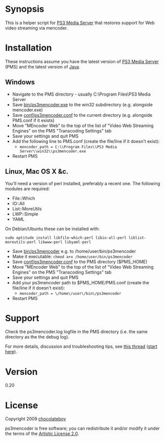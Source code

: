 # Synopsis

This is a helper script for [PS3 Media Server](http://code.google.com/p/ps3mediaserver/) that restores support for Web video streaming via mencoder.

# Installation

These instructions assume you have the latest version of [PS3 Media Server](http://ps3mediaserver.org/forum/viewtopic.php?f=2&t=3217) (PMS) and the latest version of [Java](http://www.java.com/en/download/index.jsp).

## Windows ###

* Navigate to the PMS directory - usually C:\Program Files\PS3 Media Server
* Save [bin/ps3mencoder.exe](http://github.com/chocolateboy/ps3mencoder/raw/master/bin/ps3mencoder.exe)
  to the win32 subdirectory (e.g. alongside mencoder.exe)
* Save [conf/ps3mencoder.conf](http://github.com/chocolateboy/ps3mencoder/raw/master/conf/ps3mencoder.conf)
  to the current directory (e.g. alongside PMS.conf if it exists)
* Move "MEncoder Web" to the top of the list of "Video Web Streaming Engines" on the PMS "Transcoding Settings" tab
* Save your settings and quit PMS
* Add the following line to PMS.conf (create the file/line if it doesn't exist):
  * `mencoder_path = C:\\Program Files\\PS3 Media Server\\win32\\ps3mencoder.exe`
* Restart PMS

## Linux, Mac OS X &c.

You'll need a version of perl installed, preferably a recent one. The following modules are required:

* File::Which
* IO::All
* List::MoreUtils
* LWP::Simple
* YAML

On Debian/Ubuntu these can be installed with:

`sudo aptitude install libfile-which-perl libio-all-perl liblist-moreutils-perl libwww-perl libyaml-perl`

* Save [bin/ps3mencoder](http://github.com/chocolateboy/ps3mencoder/raw/master/bin/ps3mencoder)
  e.g. to /home/user/bin/ps3mencoder
* Make it executable: `chmod a+x /home/user/bin/ps3mencoder`
* Save [conf/ps3mencoder.conf](http://github.com/chocolateboy/ps3mencoder/raw/master/conf/ps3mencoder.conf)
  to the PMS directory ($PMS_HOME)
* Move "MEncoder Web" to the top of the list of "Video Web Streaming Engines" on the PMS "Transcoding Settings" tab
* Save your settings and quit PMS
* Add your ps3mencoder path to $PMS_HOME/PMS.conf (create the file/line if it doesn't exist):
  * `mencoder_path = \/home\/user\/bin\/ps3mencoder`
* Restart PMS

# Support #

Check the ps3mencoder.log logfile in the PMS directory (i.e. the same directory as the the debug log).

For more details, discussion and troubleshooting tips, see [this thread](http://ps3mediaserver.org/forum/viewtopic.php?f=6&t=5002) ([start here](http://ps3mediaserver.org/forum/viewtopic.php?f=6&t=5002#p22479)).

# Version

0.20

# License

Copyright 2009 [chocolateboy](mailto:chocolate@cpan.org)

ps3mencoder is free software; you can redistribute it and/or modify it under the terms of the [Artistic License 2.0](http://www.opensource.org/licenses/artistic-license-2.0.php).
